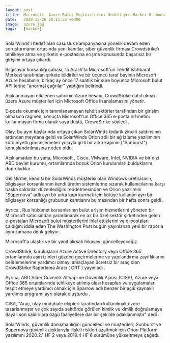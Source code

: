 ```yaml
---
layout: post
title:  Microsoft, Azure Bulut Müşterilerini Hedefleyen Hacker Grubunu Uyardı
date:   2020-12-26 20:11:55 +0300
image:  azure.jpg
tags:   [hacker]
---
```


SolarWinds'i hedef alan casusluk kampanyasına yönelik devam eden soruşturmanın ortasında yeni kanıtlar, siber güvenlik firması Crowdstrike'ı tehlikeye atma ve şirketin e-postasına erişme konusunda başarısız bir girişimi ortaya çıkardı.

Bilgisayar korsanlığı çabası, 15 Aralık'ta Microsoft'un Tehdit İstihbarat Merkezi tarafından şirkete bildirildi ve bir üçüncü taraf bayinin Microsoft Azure hesabının, birkaç ay önce 17 saatlik bir süre boyunca Microsoft bulut API'lerine "anormal çağrılar" yaptığını belirledi.

Açıklanmayan etkilenen satıcının Azure hesabı, CrowdStrike dahil olmak üzere Azure müşterileri için Microsoft Office lisanslamasını yönetir.

E-posta okumak için tanımlanamayan tehdit aktörler tarafından bir girişim olmasına rağmen, sonuçta Microsoft'un Office 365 e-posta hizmetini kullanmayan firma olarak suya düştü, CrowdStrike söyledi .


Olay, bu ayın başlarında ortaya çıkan SolarWinds tedarik zinciri saldırısının ardından meydana geldi ve SolarWinds Orion adlı bir ağ izleme yazılımının kötü niyetli güncellemeleri yoluyla gizli bir arka kapının ("Sunburst") konuşlandırılmasına neden oldu.

Açıklamadan bu yana, Microsoft , Cisco, VMware, Intel, NVIDIA ve bir dizi ABD devlet kurumu, ortamlarında bozuk Orion kurulumları bulduklarını doğruladılar.


Geliştirme, kendisi bir SolarWinds müşterisi olan Windows üreticisinin, bilgisayar korsanlarının kendi üretim sistemlerine sızarak kullanıcılarına karşı başka saldırılar düzenlediğini reddetmesinden ve Orion yazılımını "Süpernova" adlı ayrı bir arka kapı kurmak için kötüye kullanan ayrı bir bilgisayar korsanlığı grubunun kanıtlarını bulmasından bir hafta sonra geldi .

Ayrıca , Rus hükümet korsanlarının bulut erişim hizmetlerini yöneten bir Microsoft satıcısından yararlanarak en az bir özel sektör şirketinden gelen e-postaları Microsoft bulut müşterilerini ihlal ettiklerini ve e-postaları çaldığını iddia eden The Washington Post bugün yayınlanan yeni bir raporla aynı zamana denk geliyor .

Microsoft'a ulaştık ve bir yanıt alırsak hikayeyi güncelleyeceğiz.


CrowdStrike, kuruluşların Azure Active Directory veya Office 365 ortamlarında aşırı izinleri gözden geçirmelerine ve yapılandırma zayıflıklarını belirlemelerine yardımcı olmayı amaçlayan ücretsiz bir araç olan CrowdStrike Raporlama Aracı ( CRT ) yayınladı .

Ayrıca, ABD Siber Güvenlik Altyapı ve Güvenlik Ajansı (CISA), Azure veya Office 365 ortamlarında tehlikeye atılmış olası hesapları ve uygulamaları tespit etmeye yardımcı olmak için Sparrow adlı benzer bir açık kaynaklı yardımcı programı ayrı olarak oluşturdu .

CISA, "Araç, olay müdahale ekipleri tarafından kullanılmak üzere tasarlanmıştır ve çok sayıda sektörde görülen kimlik ve kimlik doğrulamaya dayalı son saldırılara özgü faaliyetlere dar bir şekilde odaklanmıştır" dedi .

SolarWinds, güvenlik danışmanlığını güncelledi ve müşterileri, Sunburst ve Supernova güvenlik açıklarıyla ilişkili riskleri azaltmak için Orion Platform yazılımını 2020.2.1 HF 2 veya 2019.4 HF 6 sürümüne yükseltmeye çağırdı.